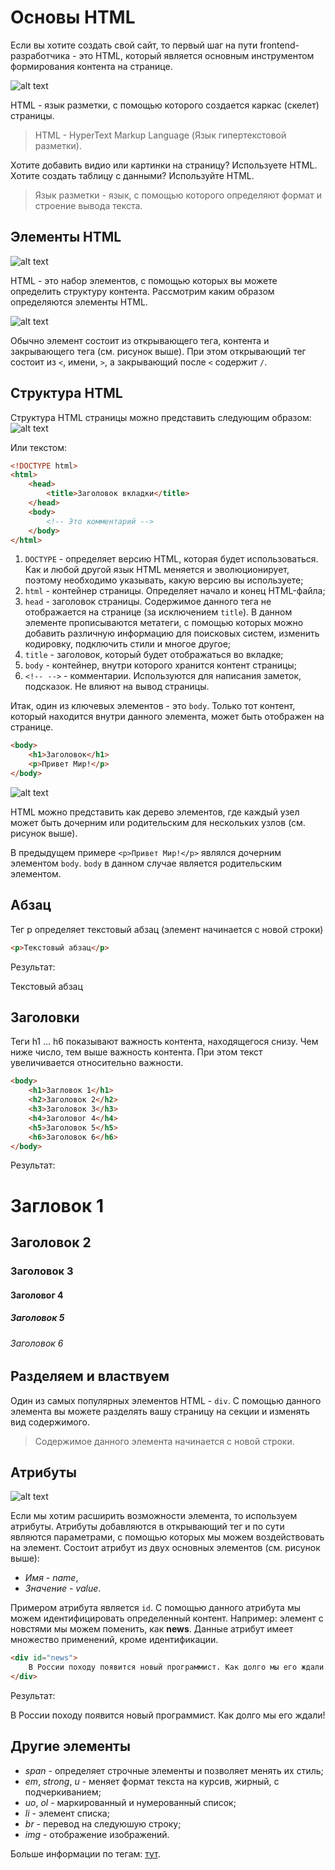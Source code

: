 # Основы HTML

Если вы хотите создать свой сайт, то первый шаг на пути frontend-разработчика - это HTML, который является основным инструментом формирования контента на странице.
  
![alt text](https://user-images.githubusercontent.com/4215285/52063554-f00f7880-2583-11e9-8119-db108f7bb770.jpeg)

HTML - язык разметки, с помощью которого создается каркас (скелет) страницы.

> HTML - HyperText Markup Language (Язык гипертекстовой разметки).

Хотите добавить видио или картинки на страницу? 
Используете HTML. Хотите создать таблицу с данными? Используйте HTML.

> Язык разметки - язык, с помощью которого определяют формат и строение вывода текста.

## Элементы HTML

![alt text](https://user-images.githubusercontent.com/4215285/52063555-f00f7880-2583-11e9-8e57-82e9857ae241.jpeg)

HTML - это набор элементов, с помощью которых вы можете определить структуру контента.
Рассмотрим каким образом определяются элементы HTML.

![alt text](https://user-images.githubusercontent.com/4215285/52063556-f0a80f00-2583-11e9-85c1-f1b92a88be43.jpeg)

Обычно элемент состоит из открывающего тега, контента и закрывающего тега (см. рисунок выше).
При этом открывающий тег состоит из `<`, имени, `>`, а закрывающий после `<` содержит `/`.

## Структура HTML

Структура HTML страницы можно представить следующим образом:
![alt text](https://user-images.githubusercontent.com/4215285/52063562-f140a580-2583-11e9-8b74-6f8d809971e9.jpeg)

Или текстом:

```html
<!DOCTYPE html>
<html>
    <head>
        <title>Заголовок вкладки</title>
    </head>
    <body>
        <!-- Это комментарий -->
    </body>
</html>
```

1. `DOCTYPE` - определяет версию HTML, которая будет использоваться. Как и любой другой язык HTML меняется и эволюционирует, поэтому необходимо указывать, какую версию вы используете;
2. `html` - контейнер страницы. Определяет начало и конец HTML-файла;
3. `head` - заголовок страницы. Содержимое данного тега не отображается на странице (за исключением `title`). В данном элементе прописываются метатеги, с помощью которых можно добавить различную информацию для поисковых систем, изменить кодировку, подключить стили и многое другое;
4. `title` - заголовок, который будет отображаться во вкладке;
5. `body` - контейнер, внутри которого хранится контент страницы;
6. `<!-- -->` - комментарии. Используются для написания заметок, подсказок. Не влияют на вывод страницы.

Итак, один из ключевых элементов - это `body`. Только тот контент, который находится внутри данного элемента, может быть отображен на странице.

```html
<body>
    <h1>Заголовок</h1>
    <p>Привет Мир!</p>
</body>
```

![alt text](https://user-images.githubusercontent.com/4215285/52063569-f271d280-2583-11e9-8259-daff2404fa06.jpeg)

HTML можно представить как дерево элементов, где каждый узел может быть дочерним или родительским для нескольких узлов (см. рисунок выше).

В предыдущем примере `<p>Привет Мир!</p>` являлся дочерним элементом `body`. `body` в данном случае является родительским элементом.

## Абзац

Тег p определяет текстовый абзац (элемент начинается с новой строки)

```html
<p>Текстовый абзац</p>
```

Результат:

<div class="html">
    <p>Текстовый абзац</p>
</div>

## Заголовки

Теги h1 ... h6 показывают важность контента, находящегося снизу. Чем ниже число, тем выше важность контента. При этом текст увеличивается относительно важности.

```html
<body>
    <h1>Загловок 1</h1>
    <h2>Заголовок 2</h2>
    <h3>Заголовок 3</h3>
    <h4>Заголовог 4</h4>
    <h5>Заголовок 5</h5>
    <h6>Заголовок 6</h6>
</body>
```

Результат:

<div class="html">
    <h1>Загловок 1</h1>
    <h2>Заголовок 2</h2>
    <h3>Заголовок 3</h3>
    <h4>Заголовог 4</h4>
    <h5>Заголовок 5</h5>
    <h6>Заголовок 6</h6>
</div>

## Разделяем и властвуем

Один из самых популярных элементов HTML - `div`. С помощью данного элемента вы можете разделять вашу страницу на секции и изменять вид содержимого.

> Содержимое данного элемента начинается с новой строки.

## Атрибуты 

![alt text](https://user-images.githubusercontent.com/4215285/52063570-f271d280-2583-11e9-85c9-68022b12bcf7.jpeg) 

Если мы хотим расширить возможности элемента, то используем атрибуты. Атрибуты добавляются в открывающий тег и по сути являются параметрами, с помощью которых мы можем воздействовать на элемент. 
Состоит атрибут из двух основных элементов (см. рисунок выше):
* *Имя* - *name*,
* *Значение* - *value*.

Примером атрибута является `id`. С помощью данного атрибута мы можем идентифицировать определенный контент.
Например: элемент с новстями мы можем поменить, как **news**. Данные атрибут имеет множество применений, кроме идентификации.

```html
<div id="news">
    В России походу появится новый программист. Как долго мы его ждали!
</div>
```

Результат:

<div class="html">
    <div id="news">
        В России походу появится новый программист. Как долго мы его ждали!
    </div>
</div>

## Другие элементы
* *span* - определяет строчные элементы и позволяет менять их стиль;
* *em*, *strong*, *u* - меняет формат текста на курсив, жирный, с подчеркиванием;
* *uo*, *ol* - маркированный и нумерованный список;
* *li* - элемент списка;
* *br* - перевод на следуюшую строку;
* *img* - отображение изображений.

Больше информации по тегам: [тут](http://htmlbook.ru).
